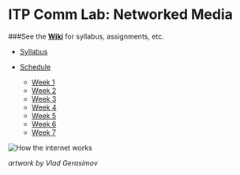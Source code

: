 ITP Comm Lab: Networked Media
==============

###See the [__Wiki__](https://github.com/robynitp/networkedmedia/wiki) for syllabus, assignments, etc.

* [Syllabus](https://github.com/robynitp/networkedmedia/wiki)

* [Schedule](https://github.com/robynitp/networkedmedia/wiki#weekly-schedule)
  * [Week 1](https://github.com/robynitp/networkedmedia/wiki#week-1-client-and-server)
  * [Week 2](https://github.com/robynitp/networkedmedia/wiki#week-2-beginning-javascript)
  * [Week 3](https://github.com/robynitp/networkedmedia/wiki#week-3-html-meets-javascript-the-dom)
  * [Week 4](https://github.com/robynitp/networkedmedia/wiki#week-4-consuming-data)
  * [Week 5](https://github.com/robynitp/networkedmedia/wiki#week-5-server-side-javascript)
  * [Week 6](https://github.com/robynitp/networkedmedia/wiki#week-6-putting-the-pieces-together)
  * [Week 7](https://github.com/robynitp/networkedmedia/wiki#week-7-presentations)

![How the internet works](http://itp.robynoverstreet.com/wp-content/uploads/2013/10/comic-vlad-how-the-internet-works.png)

*artwork by Vlad Gerasimov*
